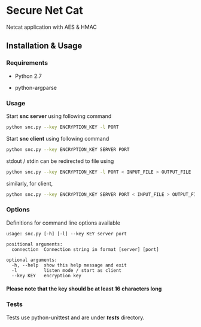# Secure Net Cat

Netcat application with AES & HMAC  <br/>

## Installation & Usage

### Requirements

- Python 2.7

- python-argparse 

### Usage

Start **snc server** using following command

```sh
python snc.py --key ENCRYPTION_KEY -l PORT  
```

Start **snc client** using following command

```sh
python snc.py --key ENCRYPTION_KEY SERVER PORT
```

stdout / stdin can be redirected to file using 

```sh
python snc.py --key ENCRYPTION_KEY -l PORT < INPUT_FILE > OUTPUT_FILE
```

similarly, for client, 

```sh
python snc.py --key ENCRYPTION_KEY SERVER PORT < INPUT_FILE > OUTPUT_FILE
```

### Options

Definitions for command line options available

```
usage: snc.py [-h] [-l] --key KEY server port

positional arguments:
  connection  Connection string in format [server] [port]

optional arguments:
  -h, --help  show this help message and exit
  -l          listen mode / start as client
  --key KEY   encryption key

```

#### Please note that the key should be at least 16 characters long

### Tests

Tests use python-unittest and are under ***tests*** directory.
